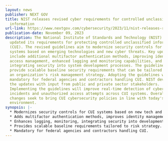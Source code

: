 ```yaml
---
layout: news
publisher: NEXT GOV
title: NIST releases revised cyber requirements for controlled unclassified
  information
url-link: https://www.nextgov.com/cybersecurity/2023/11/nist-releases-revised-cyber-requirements-controlled-unclassified-information/391904/
publication-date: November 09, 2023
description: The National Institute of Standards and Technology (NIST) has
  updated its requirements for protecting controlled unclassified information
  (CUI). The revised guidelines aim to modernize security controls for CUI
  systems based on emerging technologies and new cyber threats. Key updates
  include additional multifactor authentication methods, improving identity and
  access management, enhanced logging and monitoring capabilities, and
  integrating security into system development processes. The guidelines also
  provide scalable baseline security requirements that can be tailored based on
  an organization's risk management strategy. Adopting the guidelines will be
  mandatory for federal agencies and contractors handling CUI. NIST developed
  the updates with input from public and private sector stakeholders.
  Implementing the guidelines will improve real-time detection of cyber
  incidents and unauthorized access attempts across CUI systems. Overall, the
  changes seek to bring CUI cybersecurity policies in line with today's digital
  environment.
synopsis: |-
  * Modernizes security controls for CUI systems based on new tech and threats.
  * Adds multifactor authentication methods, improves identity management.
  * Enhances logging, monitoring, integrating security into development.
  * Provides scalable baseline requirements tailored to risk strategy.
  * Mandatory for federal agencies and contractors handling CUI.
---
```

